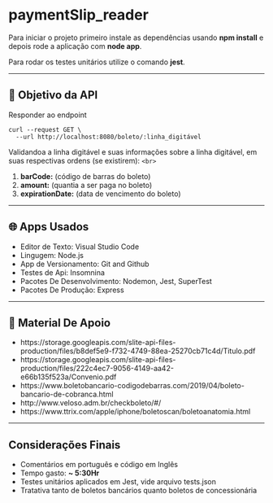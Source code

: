 # paymentSlip_reader

Para iniciar o projeto primeiro instale as dependências usando **npm install** e depois rode a aplicação com **node app**.

Para rodar os testes unitários utilize o comando **jest**.

---

<h2> 🔭 Objetivo da API </h2>

Responder ao endpoint
<br>

```
curl --request GET \
  --url http://localhost:8080/boleto/:linha_digitável
```

Validandoa a linha digitável e suas informações sobre a linha digitável, em suas respectivas ordens (se existirem):
`<br>`

<ol>
  <li><strong>barCode:</strong> (código de barras do boleto)</li>
  <li><strong>amount:</strong> (quantia a ser paga no boleto)</li>
  <li><strong>expirationDate:</strong> (data de vencimento do boleto)</li>
</ol>

---

<h2> 🌐 Apps Usados </h2>
<ul>
  <li>Editor de Texto: Visual Studio Code</li>
  <li>Lingugem: Node.js</li>
  <li>App de Versionamento: Git and Github</li>
  <li>Testes de Api: Insomnina</li>
  <li>Pacotes De Desenvolvimento: Nodemon, Jest, SuperTest</li>
  <li>Pacotes De Produção: Express</li>
</ul>

---

<h2> 📄 Material De Apoio </h2>
<ul>
  <li>https://storage.googleapis.com/slite-api-files-production/files/b8def5e9-f732-4749-88ea-25270cb71c4d/Titulo.pdf</li>
  <li>https://storage.googleapis.com/slite-api-files-production/files/222c4ec7-9056-4149-aa42-e66b135f523a/Convenio.pdf</li>
  <li>https://www.boletobancario-codigodebarras.com/2019/04/boleto-bancario-de-cobranca.html</li>
  <li>http://www.veloso.adm.br/checkboleto/#/</li>
  <li>https://www.ttrix.com/apple/iphone/boletoscan/boletoanatomia.html</li>
</ul>

---

<h2> Considerações Finais </h2>
<ul>
  <li>Comentários em português e código em Inglês</li>
  <li>Tempo gasto: <strong>~ 5:30Hr</strong></li>
  <li>Testes unitários aplicados em Jest, vide arquivo tests.json</li>
  <li>Tratativa tanto de boletos bancários quanto boletos de concessionária</li>
</ul>
